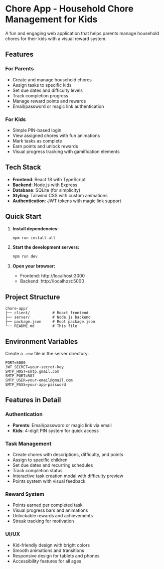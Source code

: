 # Chore App - Household Chore Management for Kids

A fun and engaging web application that helps parents manage household chores for their kids with a visual reward system.

## Features

### For Parents
- Create and manage household chores
- Assign tasks to specific kids
- Set due dates and difficulty levels
- Track completion progress
- Manage reward points and rewards
- Email/password or magic link authentication

### For Kids
- Simple PIN-based login
- View assigned chores with fun animations
- Mark tasks as complete
- Earn points and unlock rewards
- Visual progress tracking with gamification elements

## Tech Stack

- **Frontend**: React 18 with TypeScript
- **Backend**: Node.js with Express
- **Database**: SQLite (for simplicity)
- **Styling**: Tailwind CSS with custom animations
- **Authentication**: JWT tokens with magic link support

## Quick Start

1. **Install dependencies:**
   ```bash
   npm run install-all
   ```

2. **Start the development servers:**
   ```bash
   npm run dev
   ```

3. **Open your browser:**
   - Frontend: http://localhost:3000
   - Backend: http://localhost:5000

## Project Structure

```
chore-app/
├── client/          # React frontend
├── server/          # Node.js backend
├── package.json     # Root package.json
└── README.md        # This file
```

## Environment Variables

Create a `.env` file in the server directory:

```env
PORT=5000
JWT_SECRET=your-secret-key
SMTP_HOST=smtp.gmail.com
SMTP_PORT=587
SMTP_USER=your-email@gmail.com
SMTP_PASS=your-app-password
```

## Features in Detail

### Authentication
- **Parents**: Email/password or magic link via email
- **Kids**: 4-digit PIN system for quick access

### Task Management
- Create chores with descriptions, difficulty, and points
- Assign to specific children
- Set due dates and recurring schedules
- Track completion status
- Interactive task creation modal with difficulty preview
- Points system with visual feedback

### Reward System
- Points earned per completed task
- Visual progress bars and animations
- Unlockable rewards and achievements
- Streak tracking for motivation

### UI/UX
- Kid-friendly design with bright colors
- Smooth animations and transitions
- Responsive design for tablets and phones
- Accessibility features for all ages 